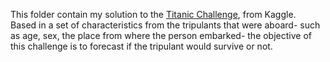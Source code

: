 This folder contain my solution to the [Titanic Challenge](https://www.kaggle.com/c/titanic), from Kaggle.  
Based in a set of characteristics from the tripulants that were aboard- such as age, sex, the place from where the person embarked- the objective of this challenge is to forecast if the tripulant would survive or not. 